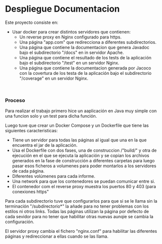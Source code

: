 # Despliegue Documentacion

Este proyecto consiste en:
- Usar docker para crear distintos servidores que contienen:
    - Un reverse proxy en Nginx configurado para https.
    - Una página "app.com" que redirecciona a diferentes subdirectorios.
    - Una página que contiene la documentacion que genera Javadoc bajo el subdirectorio "/docs" en in servidor Apache.
    - Una página que contiene el resultado de los tests de la aplicación bajo el subdirectorio "/test" en un servidor Nginx.
    - Una página que contiene la documentacion generada por Jacoco con la covertura de los testa de la aplicación bajo el subdirectorio "/coverage" en un servidor Nginx.
<br/>

### Proceso

Para realizar el trabajo primero hice un aaplicación en Java muy simple con una funcion solo y un test para dicha función. 

Luego tuve que crear un Docker Compose y un Dockerfile que tiene las siguientes caracteristicas:
- Tiene un servidor para todas las páginas al igual que una en la que encuentra el jar de la aplicación.
- Usa el Dockerfile con dos fases, una de construccion /"build/" y otra de ejecución en el que se ejecuta la aplicación y se copian los archivos generados en la fase de construcción a diferentes carpetas para luego pasar esos ficheros a volumenes para poder montarlos a los servidores de cada página.
- Diferentes volúmenes para cada informe.
- Una network para que los contenedores se puedan comunicar entre si.
- El contenedor com el reverse proxy muestra los puertos 80 y 403 (para conexiones https"

Para cada subdirectorio tuve que configurarlos para que si se le llama sin la terminación "/subdirectorio*" la añade para no tener problemas con los estilos ni otros links.
Todas las páginas utilizan la página por defecto de cada sevidor para no tener que habilitar otras nuevas aunqie se cambia la configuración.

El servidor proxy cambia el fichero "nginx.conf" para habilitar las diferentes páginas y redireccionar a ellas cuando se las llama.
